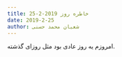 ```yaml
---
title: خاطره روز 2019-2-25
date: 2019-2-25
author: شعبان محمد حسنی
---
```


امروزم یه روز عادی بود مثل روزای گذشته.